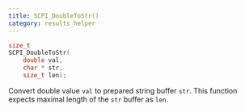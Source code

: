 ```yaml
---
title: SCPI_DoubleToStr()
category: results_helper
---
```


```c
size_t
SCPI_DoubleToStr(
    double val,
    char * str,
    size_t len);
```

Convert double value `val` to prepared string buffer `str`. This function expects maximal length of the `str` buffer as `len`.